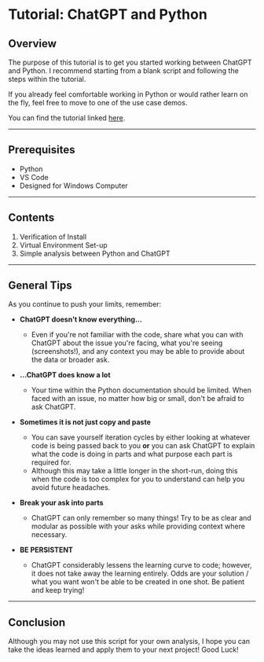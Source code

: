 # Tutorial: ChatGPT and Python

## Overview

The purpose of this tutorial is to get you started working between ChatGPT and Python. I recommend starting from a blank script and following the steps within the tutorial.

If you already feel comfortable working in Python or would rather learn on the fly, feel free to move to one of the use case demos.

You can find the tutorial linked [here](https://bcgcloud-my.sharepoint.com/:v:/g/personal/hoffmann_will_bcg_com/ETkDdeYC28hKviat29a3758B2Eb43EqiWi1zB9gM8keG6A?e=TPjP4m).

---

## Prerequisites

- Python  
- VS Code  
- Designed for Windows Computer  

---

## Contents

1. Verification of Install  
2. Virtual Environment Set-up  
3. Simple analysis between Python and ChatGPT  

---

## General Tips

As you continue to push your limits, remember:

- **ChatGPT doesn't know everything...**  
  - Even if you're not familiar with the code, share what you can with ChatGPT about the issue you're facing, what you're seeing (screenshots!), and any context you may be able to provide about the data or broader ask.

- **...ChatGPT does know a lot**  
  - Your time within the Python documentation should be limited. When faced with an issue, no matter how big or small, don't be afraid to ask ChatGPT.

- **Sometimes it is not just copy and paste**  
  - You can save yourself iteration cycles by either looking at whatever code is being passed back to you **or** you can ask ChatGPT to explain what the code is doing in parts and what purpose each part is required for. 
  - Although this may take a little longer in the short-run, doing this when the code is too complex for you to understand can help you avoid future headaches.

- **Break your ask into parts**  
  - ChatGPT can only remember so many things! Try to be as clear and modular as possible with your asks while providing context where necessary.

- **BE PERSISTENT**  
  - ChatGPT considerably lessens the learning curve to code; however, it does not take away the learning entirely. Odds are your solution / what you want won't be able to be created in one shot. Be patient and keep trying!

---

## Conclusion

Although you may not use this script for your own analysis, I hope you can take the ideas learned and apply them to your next project! Good Luck!